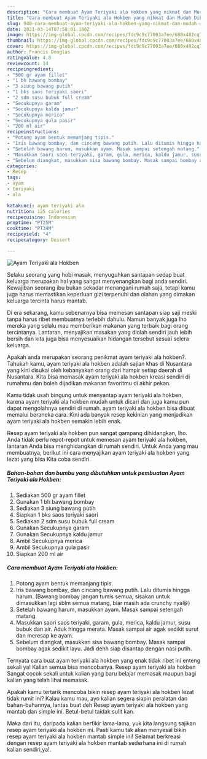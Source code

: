 ```yaml
---
description: "Cara membuat Ayam Teriyaki ala Hokben yang nikmat dan Mudah Dibuat"
title: "Cara membuat Ayam Teriyaki ala Hokben yang nikmat dan Mudah Dibuat"
slug: 948-cara-membuat-ayam-teriyaki-ala-hokben-yang-nikmat-dan-mudah-dibuat
date: 2021-03-14T07:58:01.180Z
image: https://img-global.cpcdn.com/recipes/fdc9c9c77003a7ee/680x482cq70/ayam-teriyaki-ala-hokben-foto-resep-utama.jpg
thumbnail: https://img-global.cpcdn.com/recipes/fdc9c9c77003a7ee/680x482cq70/ayam-teriyaki-ala-hokben-foto-resep-utama.jpg
cover: https://img-global.cpcdn.com/recipes/fdc9c9c77003a7ee/680x482cq70/ayam-teriyaki-ala-hokben-foto-resep-utama.jpg
author: Francis Douglas
ratingvalue: 4.8
reviewcount: 14
recipeingredient:
- "500 gr ayam fillet"
- "1 bh bawang bombay"
- "3 siung bawang putih"
- "1 bks saos teriyaki saori"
- "2 sdm susu bubuk full cream"
- "Secukupnya garam"
- "Secukupnya kaldu jamur"
- "Secukupnya merica"
- "Secukupnya gula pasir"
- "200 ml air"
recipeinstructions:
- "Potong ayam bentuk memanjang tipis."
- "Iris bawang bombay, dan cincang bawang putih. Lalu ditumis hingga harum. (Bawang bombay jangan tumis semua, sisakan untuk dimasukkan lagi sblm semua matang, biar masih ada crunchy nya😆)"
- "Setelah bawang harum, masukkan ayam. Masak sampai setengah matang."
- "Masukkan saori saos teriyaki, garam, gula, merica, kaldu jamur, susu bubuk dan air. Aduk hingga merata. Masak sampai air agak sedikit surut dan meresap ke ayam."
- "Sebelum diangkat, masukkan sisa bawang bombay. Masak sampai bombay agak sedikit layu. Jadi dehh siap disantap dengan nasi putih."
categories:
- Resep
tags:
- ayam
- teriyaki
- ala

katakunci: ayam teriyaki ala 
nutrition: 125 calories
recipecuisine: Indonesian
preptime: "PT25M"
cooktime: "PT34M"
recipeyield: "4"
recipecategory: Dessert

---
```



![Ayam Teriyaki ala Hokben](https://img-global.cpcdn.com/recipes/fdc9c9c77003a7ee/680x482cq70/ayam-teriyaki-ala-hokben-foto-resep-utama.jpg)

Selaku seorang yang hobi masak, menyuguhkan santapan sedap buat keluarga merupakan hal yang sangat menyenangkan bagi anda sendiri. Kewajiban seorang ibu bukan sekadar menangani rumah saja, tetapi kamu juga harus memastikan keperluan gizi terpenuhi dan olahan yang dimakan keluarga tercinta harus mantab.

Di era  sekarang, kamu sebenarnya bisa memesan santapan siap saji meski tanpa harus ribet membuatnya terlebih dahulu. Namun banyak juga lho mereka yang selalu mau memberikan makanan yang terbaik bagi orang tercintanya. Lantaran, menyajikan masakan yang diolah sendiri jauh lebih bersih dan kita juga bisa menyesuaikan hidangan tersebut sesuai selera keluarga. 



Apakah anda merupakan seorang penikmat ayam teriyaki ala hokben?. Tahukah kamu, ayam teriyaki ala hokben adalah sajian khas di Nusantara yang kini disukai oleh kebanyakan orang dari hampir setiap daerah di Nusantara. Kita bisa memasak ayam teriyaki ala hokben kreasi sendiri di rumahmu dan boleh dijadikan makanan favoritmu di akhir pekan.

Kamu tidak usah bingung untuk menyantap ayam teriyaki ala hokben, karena ayam teriyaki ala hokben mudah untuk dicari dan juga kamu pun dapat mengolahnya sendiri di rumah. ayam teriyaki ala hokben bisa dibuat memalui beraneka cara. Kini ada banyak resep kekinian yang menjadikan ayam teriyaki ala hokben semakin lebih enak.

Resep ayam teriyaki ala hokben pun sangat gampang dihidangkan, lho. Anda tidak perlu repot-repot untuk memesan ayam teriyaki ala hokben, lantaran Anda bisa menghidangkan di rumah sendiri. Untuk Anda yang mau membuatnya, berikut ini cara menyajikan ayam teriyaki ala hokben yang lezat yang bisa Kita coba sendiri.

<!--inarticleads1-->

##### Bahan-bahan dan bumbu yang dibutuhkan untuk pembuatan Ayam Teriyaki ala Hokben:

1. Sediakan 500 gr ayam fillet
1. Gunakan 1 bh bawang bombay
1. Sediakan 3 siung bawang putih
1. Siapkan 1 bks saos teriyaki saori
1. Sediakan 2 sdm susu bubuk full cream
1. Gunakan Secukupnya garam
1. Gunakan Secukupnya kaldu jamur
1. Ambil Secukupnya merica
1. Ambil Secukupnya gula pasir
1. Siapkan 200 ml air




<!--inarticleads2-->

##### Cara membuat Ayam Teriyaki ala Hokben:

1. Potong ayam bentuk memanjang tipis.
1. Iris bawang bombay, dan cincang bawang putih. Lalu ditumis hingga harum. (Bawang bombay jangan tumis semua, sisakan untuk dimasukkan lagi sblm semua matang, biar masih ada crunchy nya😆)
1. Setelah bawang harum, masukkan ayam. Masak sampai setengah matang.
1. Masukkan saori saos teriyaki, garam, gula, merica, kaldu jamur, susu bubuk dan air. Aduk hingga merata. Masak sampai air agak sedikit surut dan meresap ke ayam.
1. Sebelum diangkat, masukkan sisa bawang bombay. Masak sampai bombay agak sedikit layu. Jadi dehh siap disantap dengan nasi putih.




Ternyata cara buat ayam teriyaki ala hokben yang enak tidak ribet ini enteng sekali ya! Kalian semua bisa mencobanya. Resep ayam teriyaki ala hokben Sangat cocok sekali untuk kalian yang baru belajar memasak maupun bagi kalian yang telah lihai memasak.

Apakah kamu tertarik mencoba bikin resep ayam teriyaki ala hokben lezat tidak rumit ini? Kalau kamu mau, ayo kalian segera siapin peralatan dan bahan-bahannya, lantas buat deh Resep ayam teriyaki ala hokben yang mantab dan simple ini. Betul-betul taidak sulit kan. 

Maka dari itu, daripada kalian berfikir lama-lama, yuk kita langsung sajikan resep ayam teriyaki ala hokben ini. Pasti kamu tak akan menyesal bikin resep ayam teriyaki ala hokben mantab simple ini! Selamat berkreasi dengan resep ayam teriyaki ala hokben mantab sederhana ini di rumah kalian sendiri,ya!.

